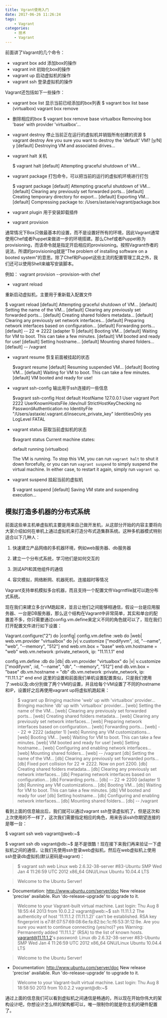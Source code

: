 ```yaml
---
title: Vgrant使用入门
date: 2017-06-26 11:26:24
tags:
    - Vagrant
categories:
    - 技术
    - Vagrant 
---
```

前面讲了Vagrant的几个命令：

- vagrant box add 添加box的操作
- vagrant init 初始化box的操作
- vagrant up 启动虚拟机的操作
- vagrant ssh 登录虚拟机的操作

Vagrant还包括如下一些操作：

- vagrant box list
显示当前已经添加的box列表
  $ vagrant box list
  base (virtualbox)
vagrant box remove

- 删除相应的box
  $ vagrant box remove base virtualbox
  Removing box 'base' with provider 'virtualbox'...

- vagrant destroy
停止当前正在运行的虚拟机并销毁所有创建的资源
  $ vagrant destroy
  Are you sure you want to destroy the 'default' VM? [y/N] y
  [default] Destroying VM and associated drives...

- vagrant halt
关机

  $ vagrant halt
  [default] Attempting graceful shutdown of VM...

- vagrant package
打包命令，可以把当前的运行的虚拟机环境进行打包

  $ vagrant package
  [default] Attempting graceful shutdown of VM...
  [default] Clearing any previously set forwarded ports...
  [default] Creating temporary directory for export...
  [default] Exporting VM...
  [default] Compressing package to: /Users/astaxie/vagrant/package.box

- vagrant plugin
用于安装卸载插件

- vagrant provision

通常情况下Box只做最基本的设置，而不是设置好所有的环境，因此Vagrant通常使用Chef或者Puppet来做进一步的环境搭建。那么Chef或者Puppet称为provisioning，而该命令就是指定开启相应的provisioning。按照Vagrant作者的说法，所谓的provisioning就是"The problem of installing software on a booted system"的意思。除了Chef和Puppet这些主流的配置管理工具之外，我们还可以使用Shell来编写安装脚本。

例如： vagrant provision --provision-with chef

- vagrant reload

重新启动虚拟机，主要用于重新载入配置文件

  $ vagrant reload
  [default] Attempting graceful shutdown of VM...
  [default] Setting the name of the VM...
  [default] Clearing any previously set forwarded ports...
  [default] Creating shared folders metadata...
  [default] Clearing any previously set network interfaces...
  [default] Preparing network interfaces based on configuration...
  [default] Forwarding ports...
  [default] -- 22 => 2222 (adapter 1)
  [default] Booting VM...
  [default] Waiting for VM to boot. This can take a few minutes.
  [default] VM booted and ready for use!
  [default] Setting hostname...
  [default] Mounting shared folders...
  [default] -- /vagrant

- vagrant resume
恢复前面被挂起的状态

  $vagrant resume
  [default] Resuming suspended VM...
  [default] Booting VM...
  [default] Waiting for VM to boot. This can take a few minutes.
  [default] VM booted and ready for use!

- vagrant ssh-config
输出用于ssh连接的一些信息

  $vagrant ssh-config
  Host default
    HostName 127.0.0.1
    User vagrant
    Port 2222
    UserKnownHostsFile /dev/null
    StrictHostKeyChecking no
    PasswordAuthentication no
    IdentityFile "/Users/astaxie/.vagrant.d/insecure_private_key"
    IdentitiesOnly yes
    LogLevel FATAL

- vagrant status
获取当前虚拟机的状态

  $vagrant status
  Current machine states:

  default                   running (virtualbox)

  The VM is running. To stop this VM, you can run `vagrant halt` to
  shut it down forcefully, or you can run `vagrant suspend` to simply
  suspend the virtual machine. In either case, to restart it again,
  simply run `vagrant up`.

- vagrant suspend
挂起当前的虚拟机

  $ vagrant suspend
  [default] Saving VM state and suspending execution...

## 模拟打造多机器的分布式系统
前面这些单主机单虚拟机主要是用来自己做开发机，从这部分开始的内容主要将向大家介绍如何在单机上通过虚拟机来打造分布式造集群系统。这种多机器模式特别适合以下几种人：

1. 快速建立产品网络的多机器环境，例如web服务器、db服务器

2. 建立一个分布式系统，学习他们是如何交互的

3. 测试API和其他组件的通信

4. 容灾模拟，网络断网、机器死机、连接超时等情况

Vagrant支持单机模拟多台机器，而且支持一个配置文件Vagrntfile就可以跑分布式系统。

现在我们来建立多台VM跑起來，並且让他们之间能够相通信，假设一台是应用服务器、一台是DB服务器，那么这个结构在Vagrant中非常简单，其实和单台的配置差不多，你只需要通过config.vm.define来定义不同的角色就可以了，现在我们打开配置文件进行如下设置：

Vagrant.configure("2") do |config|
  config.vm.define :web do |web|
    web.vm.provider "virtualbox" do |v|
          v.customize ["modifyvm", :id, "--name", "web", "--memory", "512"]
    end
    web.vm.box = "base"
    web.vm.hostname = "web"
    web.vm.network :private_network, ip: "11.11.1.1"
  end

  config.vm.define :db do |db|
    db.vm.provider "virtualbox" do |v|
          v.customize ["modifyvm", :id, "--name", "db", "--memory", "512"]
    end
    db.vm.box = "base"
    db.vm.hostname = "db"
    db.vm.network :private_network, ip: "11.11.1.2"
  end
end
这里的设置和前面我们单机设置配置类似，只是我们使用了:web以及:db分別做了两个VM的设置，并且给每个VM设置了不同的hostname和IP，设置好之后再使用vagrant up将虚拟机跑起来：

>$ vagrant up
Bringing machine 'web' up with 'virtualbox' provider...
Bringing machine 'db' up with 'virtualbox' provider...
[web] Setting the name of the VM...
[web] Clearing any previously set forwarded ports...
[web] Creating shared folders metadata...
[web] Clearing any previously set network interfaces...
[web] Preparing network interfaces based on configuration...
[web] Forwarding ports...
[web] -- 22 => 2222 (adapter 1)
[web] Running any VM customizations...
[web] Booting VM...
[web] Waiting for VM to boot. This can take a few minutes.
[web] VM booted and ready for use!
[web] Setting hostname...
[web] Configuring and enabling network interfaces...
[web] Mounting shared folders...
[web] -- /vagrant
[db] Setting the name of the VM...
[db] Clearing any previously set forwarded ports...
[db] Fixed port collision for 22 => 2222. Now on port 2200.
[db] Creating shared folders metadata...
[db] Clearing any previously set network interfaces...
[db] Preparing network interfaces based on configuration...
[db] Forwarding ports...
[db] -- 22 => 2200 (adapter 1)
[db] Running any VM customizations...
[db] Booting VM...
[db] Waiting for VM to boot. This can take a few minutes.
[db] VM booted and ready for use!
[db] Setting hostname...
[db] Configuring and enabling network interfaces...
[db] Mounting shared folders...
[db] -- /vagrant

看到上面的信息输出后，我们就可以通过vagrant ssh登录虚拟机了，但是这次和上次使用的不一样了，这次我们需要指定相应的角色，用来告诉ssh你期望连接的是哪一台：

$ vagrant ssh web
vagrant@web:~$

$ vagrant ssh db
vagrant@db:~$
是不是很酷！现在接下来我们再来验证一下虚拟机之间的通信，让我们先使用ssh登录web虚拟机，然后在web虚拟机上使用ssh登录db虚拟机(默认密码是vagrant)：

> $ vagrant ssh web
Linux web 2.6.32-38-server #83-Ubuntu SMP Wed Jan 4 11:26:59 UTC 2012 x86_64 GNU/Linux
Ubuntu 10.04.4 LTS

> Welcome to the Ubuntu Server!
 * Documentation:  http://www.ubuntu.com/server/doc
New release 'precise' available.
Run 'do-release-upgrade' to upgrade to it.

> Welcome to your Vagrant-built virtual machine.
Last login: Thu Aug  8 18:55:44 2013 from 10.0.2.2
vagrant@web:~$ ssh 11.11.1.2
The authenticity of host '11.11.1.2 (11.11.1.2)' can't be established.
RSA key fingerprint is e7:8f:07:57:69:08:6e:fa:82:bc:1c:f6:53:3f:12:9e.
Are you sure you want to continue connecting (yes/no)? yes
Warning: Permanently added '11.11.1.2' (RSA) to the list of known hosts.
vagrant@11.11.1.2's password:
Linux db 2.6.32-38-server #83-Ubuntu SMP Wed Jan 4 11:26:59 UTC 2012 x86_64 GNU/Linux
Ubuntu 10.04.4 LTS

> Welcome to the Ubuntu Server!
 * Documentation:  http://www.ubuntu.com/server/doc
New release 'precise' available.
Run 'do-release-upgrade' to upgrade to it.

> Welcome to your Vagrant-built virtual machine.
Last login: Thu Aug  8 18:58:50 2013 from 10.0.2.2
vagrant@db:~$

通过上面的信息我们可以看到虚拟机之间通信是畅通的，所以现在开始你伟大的架构设计吧，你想设计怎么样的架构都可以，唯一限制你的就是你主机的硬件配置了。


